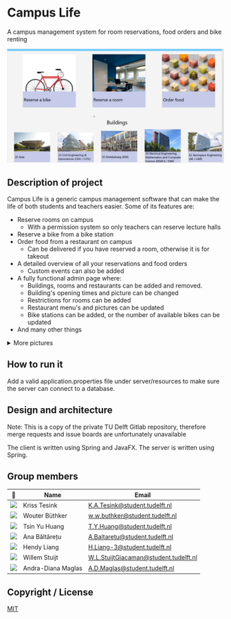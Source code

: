 ﻿# Campus Life

A campus management system for room reservations, food orders and bike renting

![](docs/Pictures/Main.png)


## Description of project

Campus Life is a generic campus management software that can make the life of both students and teachers easier.
Some of its features are:
* Reserve rooms on campus
  * With a permission system so only teachers can reserve lecture halls
* Reserve a bike from a bike station
* Order food from a restaurant on campus
  * Can be delivered if you have reserved a room, otherwise it is for takeout
* A detailed overview of all your reservations and food orders
  * Custom events can also be added
* A fully functional admin page where:
  * Buildings, rooms and restaurants can be added and removed.
  * Building's opening times and picture can be changed
  * Restrictions for rooms can be added
  * Restaurant menu's and pictures can be updated
  * Bike stations can be added, or the number of available bikes can be updated
* And many other things

<details>
    <summary>More pictures</summary> 
     
    ![](docs/Pictures/Building.png)
    ![](docs/Pictures/Rooms.png)
    ![](docs/Pictures/ReserveRoom.png)
    ![](docs/Pictures/EditBuilding.png)
    ![](docs/Pictures/UserPermissions.png)
</details>

## How to run it
Add a valid application.properties file under server/resources to make sure the server can connect to a database.
<!-- how to run server and client --> 

## Design and architecture 
Note: This is a copy of the private TU Delft Gitlab repository, therefore merge requests and issue boards are unfortunately unavailable

The client is written using Spring and JavaFX. The server is written using Spring.
<!-- Add more --> 

## Group members

| 📸 | Name | Email |
|---|---|---|
| ![](https://gitlab.ewi.tudelft.nl/uploads/-/system/user/avatar/2540/avatar.png?width=400) | Kriss Tesink | K.A.Tesink@student.tudelft.nl |
| ![](https://gitlab.ewi.tudelft.nl/uploads/-/system/user/avatar/2659/avatar.png?width=400) | Wouter Büthker | w.w.buthker@student.tudelft.nl |
| ![](https://eu.ui-avatars.com/api/?name=OOPP&length=4&size=200&color=DDD&background=777&font-size=0.325) | Tsin Yu Huang | T.Y.Huang@student.tudelft.nl |
| ![](https://gitlab.ewi.tudelft.nl/uploads/-/system/user/avatar/2523/avatar.png?width=400) | Ana Băltărețu | A.Baltaretu@student.tudelft.nl |
| ![](https://gitlab.ewi.tudelft.nl/uploads/-/system/user/avatar/2570/avatar.png?width=400) | Hendy Liang | H.Liang-3@student.tudelft.nl |
| ![](https://gitlab.ewi.tudelft.nl/uploads/-/system/user/avatar/2487/avatar.png?width=400) | Willem Stuijt | W.L.StuijtGiacaman@student.tudelft.nl |
| ![](https://gitlab.ewi.tudelft.nl/uploads/-/system/user/avatar/2556/avatar.png?width=400) | Andra-Diana Maglas | A.D.Maglas@student.tudelft.nl |





## Copyright / License
[MIT](LICENSE)
